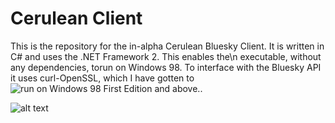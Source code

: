 # Cerulean Client

This is the repository for the in-alpha Cerulean Bluesky Client. It is written in C# and uses the .NET Framework 2. This enables the\n
executable, without any dependencies, torun on Windows 98. To interface with the Bluesky API it uses curl-OpenSSL, which I have 
gotten to ![run on Windows 98 First Edition and above.](https://github.com/OmegaAOL/curl-windows98).


![alt text](https://i.imgur.com/bzciwrw.png)
